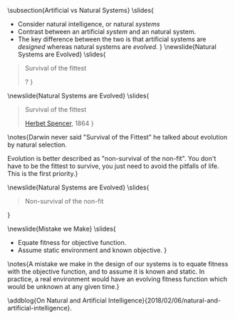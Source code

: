 \subsection{Artificial vs Natural Systems}
\slides{
* Consider natural intelligence, or natural *systems*
* Contrast between an artificial *system* and an natural system.
* The key difference between the two is that artificial systems are *designed* whereas natural systems are *evolved*.
}
\newslide{Natural Systems are Evolved}
\slides{
> Survival of the fittest
> 
> ?
}

\newslide{Natural Systems are Evolved}
\slides{
> Survival of the fittest
>
> [Herbet Spencer](https://en.wikipedia.org/wiki/Herbert_Spencer), 1864
}

\notes{Darwin never said "Survival of the Fittest" he talked about evolution by natural selection.

Evolution is better described as "non-survival of the non-fit". You don't have to be the fittest to survive, you just need to avoid the pitfalls of life. This is the first priority.}

\newslide{Natural Systems are Evolved}
\slides{
> Non-survival of the non-fit
> 
> 
}

\newslide{Mistake we Make}
\slides{
* Equate fitness for objective function.
* Assume static environment and known objective. 
}

\notes{A mistake we make in the design of our systems is to equate fitness with the objective function, and to assume it is known and static. In practice, a real environment would have an evolving fitness function which would be unknown at any given time.}

\addblog{On Natural and Artificial Intelligence}{2018/02/06/natural-and-artificial-intelligence}.
